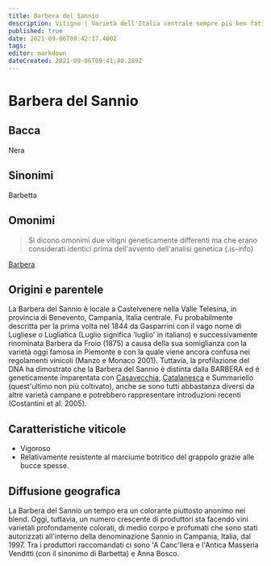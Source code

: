 ```yaml
---
title: Barbera del Sannio
description: Vitigno | Varietà dell'Italia centrale sempre più ben fatta e non collegata alle Barbera più settentrionali.
published: true
date: 2021-09-06T09:42:17.400Z
tags: 
editor: markdown
dateCreated: 2021-09-06T09:41:40.289Z
---
```


# Barbera del Sannio

## Bacca
Nera
## Sinonimi
Barbetta

## Omonimi
> Si dicono omonimi due vitigni geneticamente differenti ma che erano considerati identici prima dell'avvento dell'analisi genetica
{.is-info}

[Barbera](/vitigni/Italia/barbera)

## Origini e parentele
La Barbera del Sannio è locale a Castelvenere nella Valle Telesina, in provincia di Benevento, Campania, Italia centrale. Fu probabilmente descritta per la prima volta nel 1844 da Gasparrini con il vago nome di Lugliese o Lugliatica (Luglio significa 'luglio' in italiano) e successivamente rinominata Barbera da Froio (1875) a causa della sua somiglianza con la varietà oggi famosa in Piemonte e con la quale viene ancora confusa nei regolamenti vinicoli (Manzo e Monaco 2001). Tuttavia, la profilazione del DNA ha dimostrato che la Barbera del Sannio è distinta dalla BARBERA ed è geneticamente imparentata con [Casavecchia](/vitigni/Italia/casavecchia), [Catalanesca](/vitigni/catalanesca) e Summariello (quest'ultimo non più coltivato), anche se sono tutti abbastanza diversi da altre varietà campane e potrebbero rappresentare introduzioni recenti (Costantini et al. 2005).
 

## Caratteristiche viticole
- Vigoroso
- Relativamente resistente al marciume botritico del grappolo grazie alle bucce spesse.

## Diffusione geografica
La Barbera del Sannio un tempo era un colorante piuttosto anonimo nei blend. Oggi, tuttavia, un numero crescente di produttori sta facendo vini varietali profondamente colorati, di medio corpo e profumati che sono stati autorizzati all'interno della denominazione Sannio in Campania, Italia, dal 1997. Tra i produttori raccomandati ci sono 'A Canc'llera e l'Antica Masseria Venditti (con il sinonimo di Barbetta) e Anna Bosco.